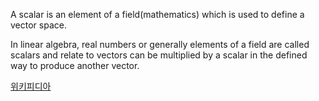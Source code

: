 A scalar is an element of a field(mathematics) which is used to define a vector space.

In linear algebra, real numbers or generally elements of a field are called scalars and relate to vectors can be multiplied by a scalar in the defined way to produce another vector.

[위키피디아](<https://en.wikipedia.org/wiki/Scalar_(mathematics)>)

